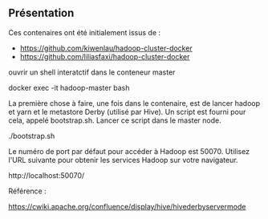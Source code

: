 ## Présentation

Ces contenaires ont été initialement issus de :

- https://github.com/kiwenlau/hadoop-cluster-docker
- https://github.com/liliasfaxi/hadoop-cluster-docker

ouvrir un shell interatctif dans le conteneur master

docker exec -it hadoop-master bash

La première chose à faire, une fois dans le contenaire, est de lancer hadoop et yarn et le metastore Derby (utilisé par Hive). Un script est fourni pour cela, appelé bootstrap.sh. Lancer ce script dans le master node.

./bootstrap.sh

Le numéro de port par défaut pour accéder à Hadoop est 50070. Utilisez l'URL suivante pour obtenir les services Hadoop sur votre navigateur.

http://localhost:50070/

Référence :

https://cwiki.apache.org/confluence/display/hive/hivederbyservermode
